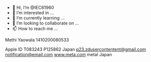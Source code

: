- 👋 Hi, I’m @IEC61960
- 👀 I’m interested in ...
- 🌱 I’m currently learning ...
- 💞️ I’m looking to collaborate on ...
- 📫 How to reach me ...

<!---
IEC61960/IEC61960 is a ✨ special ✨ repository because its `README.md` (this file) appears on your GitHub profile.
You can click the Preview link to take a look at your changes.
--->Methi Yaowala 1410200080533
Apple ID T083243 P125862 Japan
p23.zdusercontentent@gmail.com 
notification@email.com
www.meta.com metal Japan
